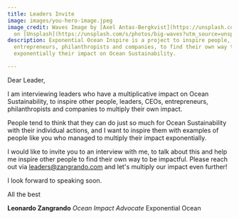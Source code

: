```yaml
---
title: Leaders Invite
image: images/you-hero-image.jpeg
image_credit: Waves Image by [Axel Antas-Bergkvist](https://unsplash.com/@aabergkvist?utm_source=unsplash&utm_medium=referral&utm_content=creditCopyText)
  on [Unsplash](https://unsplash.com/s/photos/big-waves?utm_source=unsplash&utm_medium=referral&utm_content=creditCopyText)
description: Exponential Ocean Inspire is a project to inspire people, leaders, CEOs,
  entrepreneurs, philanthropists and companies, to find their own way to multiply
  exponentially their impact on Ocean Sustainability.

---
```

Dear Leader,

I am interviewing leaders who have a multiplicative impact on Ocean Sustainability, to inspire other people, leaders, CEOs, entrepreneurs, philanthropists and companies to multiply their own impact.

People tend to think that they can do just so much for Ocean Sustainability with their individual actions, and I want to inspire them with examples of people like you who managed to multiply their impact exponentially.

I would like to invite you to an interview with me, to talk about this and help me inspire other people to find their own way to be impactful. Please reach out via [leaders@zangrando.com](mailto:leaders@zangrando.com "leaders@zangrando.com") and let's multiply our impact even further!

I look forward to speaking soon.

All the best

__Leonardo Zangrando__
_Ocean Impact Advocate_
Exponential Ocean